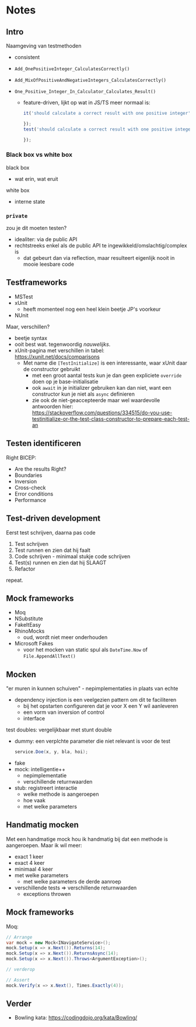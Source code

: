 # Notes

## Intro

Naamgeving van testmethoden
- consistent

- `Add_OnePositiveInteger_CalculatesCorrectly()`
- `Add_MixOfPositiveAndNegativeIntegers_CalculatesCorrectly()`
- `One_Positive_Integer_In_Calculator_Calculates_Result()`
  - feature-driven, lijkt op wat in JS/TS meer normaal is:
    ```ts
    it('should calculate a correct result with one positive integer', () => {

    });
    test('should calculate a correct result with one positive integer', () => {

    });
    ```

### Black box vs white box

black box
- wat erin, wat eruit

white box
- interne state

### `private`

zou je dit moeten testen?

- idealiter: via de public API
- rechtstreeks enkel als de public API te ingewikkeld/omslachtig/complex is
  - dat gebeurt dan via reflection, maar resulteert eigenlijk nooit in mooie leesbare code


## Testframeworks

- MSTest
- xUnit
  - heeft momenteel nog een heel klein beetje JP's voorkeur
- NUnit

Maar, verschillen?
- beetje syntax
- ooit best wat. tegenwoordig _nauwelijks_.
- xUnit-pagina met verschillen in tabel: https://xunit.net/docs/comparisons
  - Met name die `[TestInitialize]` is een interessante, waar xUnit daar de constructor gebruikt
    - met een groot aantal tests kun je dan geen expliciete `override` doen op je base-initialisatie
    - ook `await` in je initializer gebruiken kan dan niet, want een constructor kun je niet als `async` definieren
    - zie ook de niet-geaccepteerde maar wel waardevolle antwoorden hier: https://stackoverflow.com/questions/334515/do-you-use-testinitialize-or-the-test-class-constructor-to-prepare-each-test-an

## Testen identificeren

Right BICEP:

- Are the results Right?
- Boundaries
- Inversion
- Cross-check
- Error conditions
- Performance

## Test-driven development

Eerst test schrijven, daarna pas code

1. Test schrijven
2. Test runnen en zien dat hij faalt
3. Code schrijven - minimaal stukje code schrijven
4. Test(s) runnen en zien dat hij SLAAGT
5. Refactor

repeat.

## Mock frameworks

- Moq
- NSubstitute
- FakeItEasy
- RhinoMocks
  - oud, wordt niet meer onderhouden
- Microsoft Fakes
  - voor het mocken van static spul als `DateTime.Now` of `File.AppendAllText()`

## Mocken

"er muren in kunnen schuiven" - nepimplementaties in plaats van echte

- dependency injection is een veelgezien pattern om dit te faciliteren
  - bij het opstarten configureren dat je voor X een Y wil aanleveren
  - een vorm van inversion of control
  - interface

test doubles: vergelijkbaar met stunt double

- dummy: een verplchte parameter die niet relevant is voor de test
  ```cs
  service.Doe(x, y, bla, hoi);
  ```
- fake
- mock: intelligentie++
  - nepimplementatie
  - verschillende returnwaarden
- stub: registreert interactie
  - welke methode is aangeroepen
  - hoe vaak
  - met welke parameters

## Handmatig mocken

Met een handmatige mock hou ik handmatig bij dat een methode is aangeroepen. Maar ik wil meer:

- exact 1 keer
- exact 4 keer
- minimaal 4 keer
- met welke parameters
  - met welke parameters de derde aanroep
- verschillende tests => verschillende returnwaarden
  - exceptions throwen

## Mock frameworks

Moq:
```cs
// Arrange
var mock = new Mock<INavigateService>();
mock.Setup(x => x.Next()).Returns(14);
mock.Setup(x => x.Next()).ReturnsAsync(14);
mock.Setup(x => x.Next()).Throws<ArgumentException>();

// verderop

// Assert
mock.Verify(x => x.Next(), Times.Exactly(4));
```

## Verder

- Bowling kata: https://codingdojo.org/kata/Bowling/
